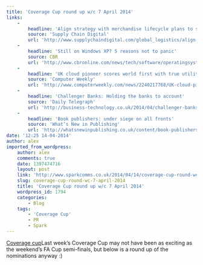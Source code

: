 ```yaml
---
title: 'Coverage Cup round up w/c 7 April 2014'
links:
    -
        headline: 'Align strategy with merchandise lifecycle plans to succeed'
        source: 'Supply Chain Digital'
        url: 'http://www.supplychaindigital.com/global_logistics/align-strategy-with-merchandise-lifecycle-plans-to-succeed'
    -
        headline: 'Still on Windows XP? 5 reasons not to panic'
        source: CBR
        url: 'http://www.cbronline.com/news/tech/software/operatingsystems/still-on-windows-xp-5-reasons-not-to-panic-4210580'
    -
        headline: 'UK cloud pioneer scores world first with true utility pricing'
        source: 'Computer Weekly'
        url: 'http://www.computerweekly.com/news/2240217768/UK-cloud-pioneer-scores-world-first-with-true-utility-pricing'
    -
        headline: 'Challenger Banks: Holding the banks to account'
        source: 'Daily Telegraph'
        url: 'http://business-technology.co.uk/2014/04/challenger-banks-holding-the-banks-to-account/'
    -
        headline: 'Book publishers: under siege on all fronts'
        source: 'What’s New in Publishing'
        url: 'http://whatsnewinpublishing.co.uk/content/book-publishers-under-siege-all-fronts'
date: '12:25 14-04-2014'
author: alex
imported_from_wordpress:
    author: alex
    comments: true
    date: 1397474716
    layout: post
    link: 'http://www.sparkcomms.co.uk/2014/04/14/coverage-cup-round-wc-7-april-2014/'
    slug: coverage-cup-round-wc-7-april-2014
    title: 'Coverage Cup round up w/c 7 April 2014'
    wordpress_id: 1794
    categories:
        - Blog
    tags:
        - 'Coverage Cup'
        - PR
        - Spark
---
```


[Coverage cup](Coverage-cup-167x300.jpg)Last week’s Coverage Cup may not have been as exciting as the weekend’s FA Cup semi-finals, but below is a round up of the nominations anyway :)
